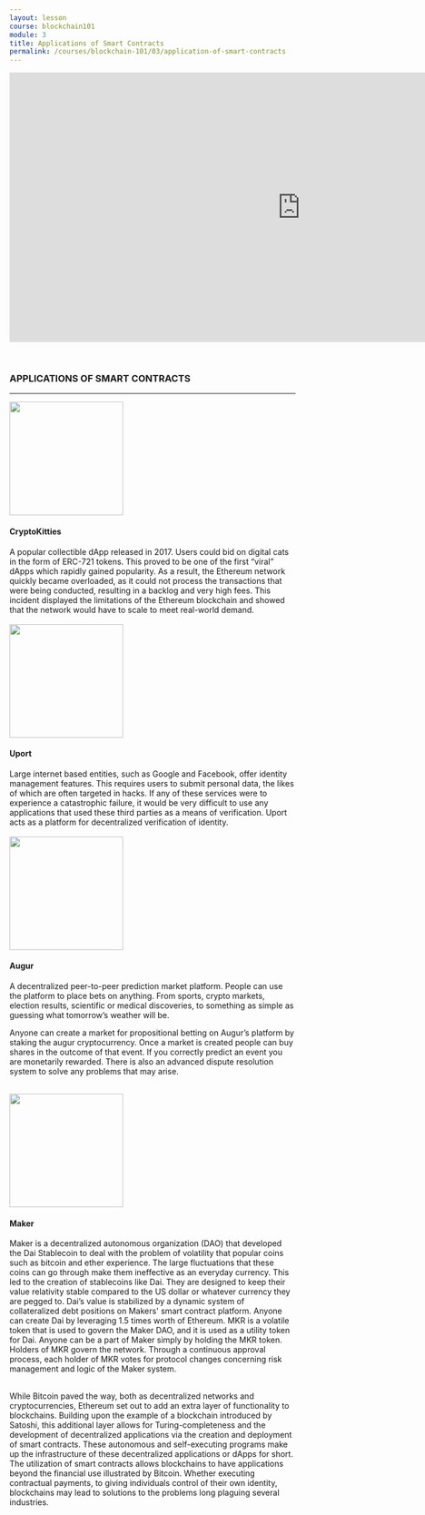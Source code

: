 ```yaml
---
layout: lesson
course: blockchain101
module: 3
title: Applications of Smart Contracts
permalink: /courses/blockchain-101/03/application-of-smart-contracts
---
```


<span>
<div style="text-align: center;">

<iframe width="1024" height="475" src="https://www.youtube.com/embed/sUXTl4TMUlc?rel=0" frameborder="0" allow="accelerometer; autoplay; encrypted-media; gyroscope; picture-in-picture" allowfullscreen></iframe>

</div>

&nbsp;
<h3>APPLICATIONS OF SMART CONTRACTS</h3>
<hr />
<div class="tealCallout">
    <img class="alignleft wp-image-10183 size-thumbnail" src="https://theblockchaininstitute.org/wp-content/uploads/2019/02/cryptokitties-200x200.png" alt="" width="200" height="200" />
    <div class="textRight">
    	<h4>CryptoKitties</h4>
   		<span>A popular collectible dApp released in 2017. Users could bid on digital cats in the form of ERC-721 tokens. This proved to be one of the first “viral” dApps which rapidly gained popularity. As a result, the Ethereum network quickly became overloaded, as it could not process the transactions that were being conducted, resulting in a backlog and very high fees. This incident displayed the limitations of the Ethereum blockchain and showed that the network would have to scale to meet real-world demand.</span>
    </div></div>

<br>
<div class="tealCallout">
    <img class="alignleft wp-image-10185 size-thumbnail" src="https://theblockchaininstitute.org/wp-content/uploads/2019/02/uport-200x200.png" alt="" width="200" height="200" />
    <div class="textRight">
    	<h4>Uport</h4>
   		<span>Large internet based entities, such as Google and Facebook, offer identity management features. </span><span style="font-weight: 400;">This requires users to submit personal data, the likes of which are often targeted in hacks. </span><span style="font-weight: 400;">If any of these services were to experience a catastrophic failure, it would be very difficult to use any applications that used these third parties as a means of verification. Uport acts as a platform for decentralized verification of identity.</span>
    </div></div>

<br>
<div class="tealCallout">
    <img class="alignleft wp-image-10182 size-thumbnail" src="https://theblockchaininstitute.org/wp-content/uploads/2019/02/Augur-200x200.jpg" alt="" width="200" height="200" />
    <div class="textRight">
    	<h4>Augur</h4>
   		<span>A decentralized peer-to-peer prediction market platform. People can use the platform to place bets on anything. From sports, crypto markets, election results, scientific or medical discoveries, to something as simple as guessing what tomorrow’s weather will be.</span>

<span style="font-weight: 400;">Anyone can create a market for propositional betting on Augur’s platform by staking the augur cryptocurrency. Once a market is created people can buy shares in the outcome of that event. If you correctly predict an event you are monetarily rewarded. There is also an advanced dispute resolution system to solve any problems that may arise.</span>
    </div></div>

<br>

<div class="tealCallout">
    <img class="alignleft wp-image-10184 size-thumbnail" src="https://theblockchaininstitute.org/wp-content/uploads/2019/02/maker-200x200.jpg" alt="" width="200" height="200" />
    <div class="textRight">
    	<h4>Maker</h4>
   		<span>Maker is a decentralized autonomous organization (DAO) that developed the Dai Stablecoin to deal with the problem of volatility that popular coins such as bitcoin and ether experience. The large fluctuations that these coins can go through make them ineffective as an everyday currency. </span><span style="font-weight: 400;">This led to the creation of stablecoins like Dai. They are designed to keep their value relativity stable compared to the US dollar or whatever currency they are pegged to. Dai’s value is stabilized by a dynamic system of collateralized debt positions on Makers' smart contract platform. Anyone can create Dai by leveraging 1.5 times worth of Ethereum. </span><span style="font-weight: 400;">MKR is a volatile token that is used to govern the Maker DAO, and it is used as a utility token for Dai. Anyone can be a part of Maker simply by holding the MKR token. Holders of MKR govern the network. Through a continuous approval process, each holder of MKR votes for protocol changes concerning risk management and logic of the Maker system. </span>
    </div></div>

<br>

<span style="font-weight: 400;">While Bitcoin paved the way, both as decentralized networks and cryptocurrencies, Ethereum set out to add an extra layer of functionality to blockchains. Building upon the example of a blockchain introduced by Satoshi, this additional layer allows for Turing-completeness and the development of decentralized applications via the creation and deployment of smart contracts. These autonomous and self-executing programs make up the infrastructure of these decentralized applications or dApps for short. The utilization of smart contracts allows blockchains to have applications beyond the financial use illustrated by Bitcoin. Whether executing contractual payments, to giving individuals control of their own identity, blockchains may lead to solutions to the problems long plaguing several industries.</span>
